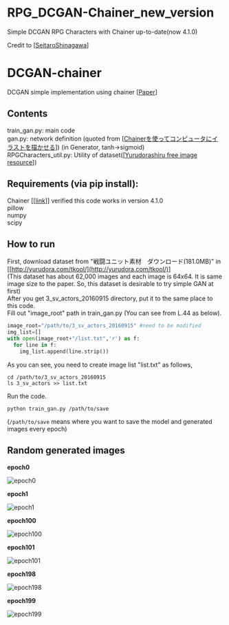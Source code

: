 # RPG_DCGAN-Chainer_new_version
Simple DCGAN RPG Characters with Chainer up-to-date(now 4.1.0)

Credit to [[SeitaroShinagawa](https://github.com/SeitaroShinagawa/DCGAN-chainer)]


# DCGAN-chainer
DCGAN simple implementation using chainer [[Paper](https://arxiv.org/abs/1511.06434)]  

## Contents  
train_gan.py: main code  
gan.py: network definition (quoted from [[Chainerを使ってコンピュータにイラストを描かせる](http://qiita.com/rezoolab/items/5cc96b6d31153e0c86bc)]) (in Generator, tanh->sigmoid)  
RPGCharacters_util.py: Utility of dataset([[Yurudorashiru free image resource](http://yurudora.com/tkool/)])  

## Requirements (via pip install):  
Chainer [[[link](http://chainer.org/)]] verified this code works in version 4.1.0  
pillow  
numpy  
scipy    

## How to run   
First, download dataset from "戦闘ユニット素材　ダウンロード(181.0MB)" in [[http://yurudora.com/tkool/](http://yurudora.com/tkool/)]  
(This dataset has about 62,000 images and each image is 64x64. It is same image size to the paper. So, this dataset is desirable to try simple GAN at first)    
After you get 3_sv_actors_20160915 directory, put it to the same place to this code.  
Fill out "image_root" path in train_gan.py (You can see from L.44 as below).  
```python  
image_root="/path/to/3_sv_actors_20160915" #need to be modified 
img_list=[]  
with open(image_root+"/list.txt",'r') as f:  
  for line in f:  
    img_list.append(line.strip())  
```  
As you can see, you need to create image list "list.txt" as follows,  
```   
cd /path/to/3_sv_actors_20160915  
ls 3_sv_actors >> list.txt  
``` 
Run the code.
```    
python train_gan.py /path/to/save  
```  
(`/path/to/save` means where you want to save the model and generated images every epoch)  

## Random generated images  
**epoch0**

![epoch0](https://github.com/Paul0M/RPG_DCGAN-Chainer_new_version/blob/master/images/000.png)

**epoch1**

![epoch1](https://github.com/Paul0M/RPG_DCGAN-Chainer_new_version/blob/master/images/001.png)

**epoch100**

![epoch100](https://github.com/Paul0M/RPG_DCGAN-Chainer_new_version/blob/master/images/100.png)

**epoch101**

![epoch101](https://github.com/Paul0M/RPG_DCGAN-Chainer_new_version/blob/master/images/101.png)

**epoch198**

![epoch198](https://github.com/Paul0M/RPG_DCGAN-Chainer_new_version/blob/master/images/198.png)

**epoch199**

![epoch199](https://github.com/Paul0M/RPG_DCGAN-Chainer_new_version/blob/master/images/199.png)

